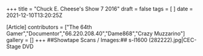 +++
title = "Chuck E. Cheese's Show 7 2016"
draft = false
tags = [ ]
date = 2021-12-10T13:20:25Z

[Article]
contributors = ["The 64th Gamer","Documentor","66.220.208.40","Dame868","Crazy Muzzarino"]
gallery = []
+++
##Showtape Scans / Images:##
<gallery>
s-l1600 (282222).jpg|CEC-Stage DVD
</gallery>